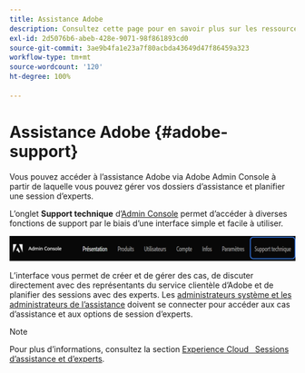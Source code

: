 ```yaml
---
title: Assistance Adobe
description: Consultez cette page pour en savoir plus sur les ressources d’aide à l’intégration et l’assistance Adobe.
exl-id: 2d5076b6-abeb-428e-9071-98f861893cd0
source-git-commit: 3ae9b4fa1e23a7f80acbda43649d47f86459a323
workflow-type: tm+mt
source-wordcount: '120'
ht-degree: 100%

---
```


# Assistance Adobe {#adobe-support}

Vous pouvez accéder à l’assistance Adobe via Adobe Admin Console à partir de laquelle vous pouvez gérer vos dossiers d’assistance et planifier une session d’experts.

L’onglet **Support technique** d’[Admin Console](https://adminconsole.adobe.com/) permet d’accéder à diverses fonctions de support par le biais d’une interface simple et facile à utiliser.

![image](/help/onboarding/learn-concepts/assets/support-menu.png)

L’interface vous permet de créer et de gérer des cas, de discuter directement avec des représentants du service clientèle d’Adobe et de planifier des sessions avec des experts. Les [administrateurs système et les administrateurs de l’assistance](https://helpx.adobe.com/fr/enterprise/using/admin-roles.ug.html) doivent se connecter pour accéder aux cas d’assistance et aux options de session d’experts.

>[!NOTE]
> Pour plus d’informations, consultez la section [Experience Cloud   Sessions d’assistance et d’experts](https://helpx.adobe.com/fr/enterprise/admin-guide.html/enterprise/using/support-for-experience-cloud.ug.html).
